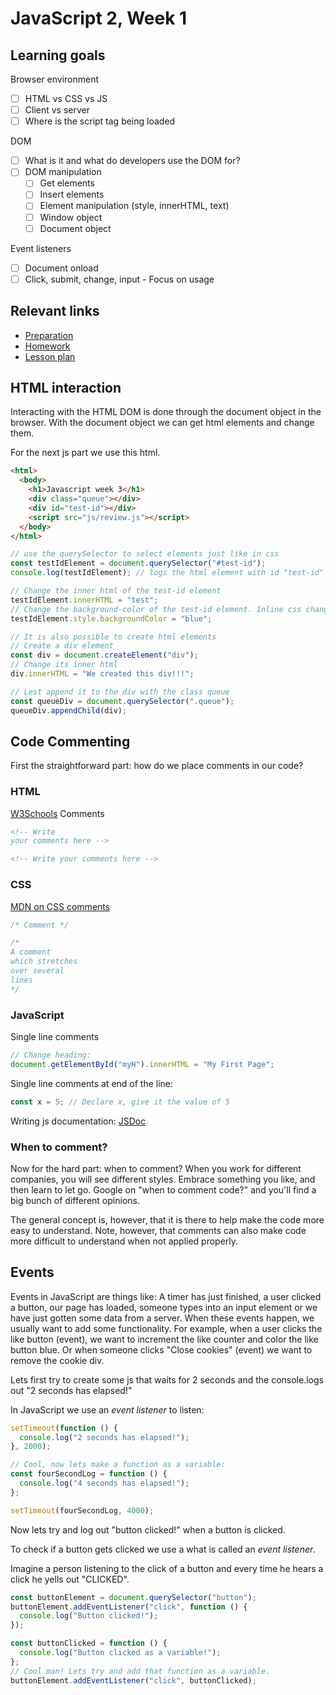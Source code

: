 # JavaScript 2, Week 1

## Learning goals

Browser environment

- [ ] HTML vs CSS vs JS
- [ ] Client vs server
- [ ] Where is the script tag being loaded

DOM

- [ ] What is it and what do developers use the DOM for?
- [ ] DOM manipulation
  - [ ] Get elements
  - [ ] Insert elements
  - [ ] Element manipulation (style, innerHTML, text)
  - [ ] Window object
  - [ ] Document object

Event listeners

- [ ] Document onload
- [ ] Click, submit, change, input - Focus on usage

## Relevant links

- [Preparation](preparation.md)
- [Homework](../../homework-projects/README.md)
- [Lesson plan](lesson-plan.md)

## HTML interaction

Interacting with the HTML DOM is done through the document object in the browser. With the document object we can get html elements and change them.

For the next js part we use this html.

```html
<html>
  <body>
    <h1>Javascript week 3</h1>
    <div class="queue"></div>
    <div id="test-id"></div>
    <script src="js/review.js"></script>
  </body>
</html>
```

```js
// use the querySelector to select elements just like in css
const testIdElement = document.querySelector("#test-id");
console.log(testIdElement); // logs the html element with id "test-id"

// Change the inner html of the test-id element
testIdElement.innerHTML = "test";
// Change the background-color of the test-id element. Inline css changes is done via the style attribute on the element
testIdElement.style.backgroundColor = "blue";

// It is also possible to create html elements
// Create a div element
const div = document.createElement("div");
// Change its inner html
div.innerHTML = "We created this div!!!";

// Lest append it to the div with the class queue
const queueDiv = document.querySelector(".queue");
queueDiv.appendChild(div);
```

## Code Commenting

First the straightforward part: how do we place comments in our code?

### HTML

[W3Schools](https://www.w3schools.com/html/html_comments.asp)
Comments

```html
<!-- Write
your comments here -->

<!-- Write your comments here -->
```

### CSS

[MDN on CSS comments](https://developer.mozilla.org/en-US/docs/Web/CSS/Comments)

```css
/* Comment */

/*
A comment
which stretches
over several
lines
*/
```

### JavaScript

Single line comments

```js
// Change heading:
document.getElementById("myH").innerHTML = "My First Page";
```

Single line comments at end of the line:

```js
const x = 5; // Declare x, give it the value of 5
```

Writing js documentation: [JSDoc](https://usejsdoc.org/) <!-- http-trash -->

### When to comment?

Now for the hard part: when to comment? When you work for different companies, you will see different styles. Embrace something you like, and then learn to let go. Google on "when to comment code?" and you'll find a big bunch of different opinions.

The general concept is, however, that it is there to help make the code more easy to understand. Note, however, that comments can also make code more difficult to understand when not applied properly.

## Events

Events in JavaScript are things like:
A timer has just finished, a user clicked a button, our page has loaded,
someone types into an input element or we have just gotten some data from a server.
When these events happen, we usually want to add some functionality.
For example, when a user clicks the like button (event), we want to increment the like counter and color the like button blue.
Or when someone clicks "Close cookies" (event) we want to remove the cookie div.

Lets first try to create some js that waits for 2 seconds and the console.logs out "2 seconds has elapsed!"

In JavaScript we use an _event listener_ to listen:

```javascript
setTimeout(function () {
  console.log("2 seconds has elapsed!");
}, 2000);

// Cool, now lets make a function as a variable:
const fourSecondLog = function () {
  console.log("4 seconds has elapsed!");
};

setTimeout(fourSecondLog, 4000);
```

Now lets try and log out "button clicked!" when a button is clicked.

To check if a button gets clicked we use a what is called an _event listener_.

Imagine a person listening to the click of a button and every time he hears a click he yells out "CLICKED".

```javascript
const buttonElement = document.querySelector("button");
buttonElement.addEventListener("click", function () {
  console.log("Button clicked!");
});

const buttonClicked = function () {
  console.log("Button clicked as a variable!");
};
// Cool man! Lets try and add that function as a variable.
buttonElement.addEventListener("click", buttonClicked);
```
